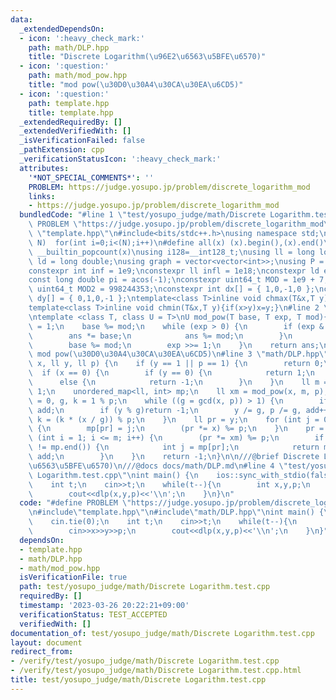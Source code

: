 ```yaml
---
data:
  _extendedDependsOn:
  - icon: ':heavy_check_mark:'
    path: math/DLP.hpp
    title: "Discrete Logarithm(\u96E2\u6563\u5BFE\u6570)"
  - icon: ':question:'
    path: math/mod_pow.hpp
    title: "mod pow(\u30D0\u30A4\u30CA\u30EA\u6CD5)"
  - icon: ':question:'
    path: template.hpp
    title: template.hpp
  _extendedRequiredBy: []
  _extendedVerifiedWith: []
  _isVerificationFailed: false
  _pathExtension: cpp
  _verificationStatusIcon: ':heavy_check_mark:'
  attributes:
    '*NOT_SPECIAL_COMMENTS*': ''
    PROBLEM: https://judge.yosupo.jp/problem/discrete_logarithm_mod
    links:
    - https://judge.yosupo.jp/problem/discrete_logarithm_mod
  bundledCode: "#line 1 \"test/yosupo_judge/math/Discrete Logarithm.test.cpp\"\n#define\
    \ PROBLEM \"https://judge.yosupo.jp/problem/discrete_logarithm_mod\"\n#line 2\
    \ \"template.hpp\"\n#include<bits/stdc++.h>\nusing namespace std;\n#define rep(i,\
    \ N)  for(int i=0;i<(N);i++)\n#define all(x) (x).begin(),(x).end()\n#define popcount(x)\
    \ __builtin_popcount(x)\nusing i128=__int128_t;\nusing ll = long long;\nusing\
    \ ld = long double;\nusing graph = vector<vector<int>>;\nusing P = pair<int, int>;\n\
    constexpr int inf = 1e9;\nconstexpr ll infl = 1e18;\nconstexpr ld eps = 1e-6;\n\
    const long double pi = acos(-1);\nconstexpr uint64_t MOD = 1e9 + 7;\nconstexpr\
    \ uint64_t MOD2 = 998244353;\nconstexpr int dx[] = { 1,0,-1,0 };\nconstexpr int\
    \ dy[] = { 0,1,0,-1 };\ntemplate<class T>inline void chmax(T&x,T y){if(x<y)x=y;}\n\
    template<class T>inline void chmin(T&x,T y){if(x>y)x=y;}\n#line 2 \"math/mod_pow.hpp\"\
    \ntemplate <class T, class U = T>\nU mod_pow(T base, T exp, T mod){\n    T ans\
    \ = 1;\n    base %= mod;\n    while (exp > 0) {\n        if (exp & 1) {\n    \
    \        ans *= base;\n            ans %= mod;\n        }\n        base *= base;\n\
    \        base %= mod;\n        exp >>= 1;\n    }\n    return ans;\n}\n///@brief\
    \ mod pow(\u30D0\u30A4\u30CA\u30EA\u6CD5)\n#line 3 \"math/DLP.hpp\"\n\nll dlp(ll\
    \ x, ll y, ll p) {\n    if (y == 1 || p == 1) {\n        return 0;\n    }\n  \
    \  if (x == 0) {\n        if (y == 0) {\n            return 1;\n        }\n  \
    \      else {\n            return -1;\n        }\n    }\n    ll m = sqrt(p) +\
    \ 1;\n    unordered_map<ll, int> mp;\n    ll xm = mod_pow(x, m, p);\n    ll add\
    \ = 0, g, k = 1 % p;\n    while ((g = gcd(x, p)) > 1) {\n        if (y == k)return\
    \ add;\n        if (y % g)return -1;\n        y /= g, p /= g, add++;\n       \
    \ k = (k * (x / g)) % p;\n    }\n    ll pr = y;\n    for (int j = 0; j <= m; j++)\
    \ {\n        mp[pr] = j;\n        (pr *= x) %= p;\n    }\n    pr = k;\n    for\
    \ (int i = 1; i <= m; i++) {\n        (pr *= xm) %= p;\n        if (mp.find(pr)\
    \ != mp.end()) {\n            int j = mp[pr];\n            return m * i - j +\
    \ add;\n        }\n    }\n    return -1;\n}\n\n///@brief Discrete Logarithm(\u96E2\
    \u6563\u5BFE\u6570)\n///@docs docs/math/DLP.md\n#line 4 \"test/yosupo_judge/math/Discrete\
    \ Logarithm.test.cpp\"\nint main() {\n    ios::sync_with_stdio(false);\n    cin.tie(0);\n\
    \    int t;\n    cin>>t;\n    while(t--){\n        int x,y,p;\n        cin>>x>>y>>p;\n\
    \        cout<<dlp(x,y,p)<<'\\n';\n    }\n}\n"
  code: "#define PROBLEM \"https://judge.yosupo.jp/problem/discrete_logarithm_mod\"\
    \n#include\"template.hpp\"\n#include\"math/DLP.hpp\"\nint main() {\n    ios::sync_with_stdio(false);\n\
    \    cin.tie(0);\n    int t;\n    cin>>t;\n    while(t--){\n        int x,y,p;\n\
    \        cin>>x>>y>>p;\n        cout<<dlp(x,y,p)<<'\\n';\n    }\n}"
  dependsOn:
  - template.hpp
  - math/DLP.hpp
  - math/mod_pow.hpp
  isVerificationFile: true
  path: test/yosupo_judge/math/Discrete Logarithm.test.cpp
  requiredBy: []
  timestamp: '2023-03-26 20:22:21+09:00'
  verificationStatus: TEST_ACCEPTED
  verifiedWith: []
documentation_of: test/yosupo_judge/math/Discrete Logarithm.test.cpp
layout: document
redirect_from:
- /verify/test/yosupo_judge/math/Discrete Logarithm.test.cpp
- /verify/test/yosupo_judge/math/Discrete Logarithm.test.cpp.html
title: test/yosupo_judge/math/Discrete Logarithm.test.cpp
---
```

